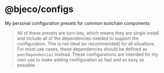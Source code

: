 # @bjeco/configs

My personal configuration presets for common toolchain components

> All of these presets are turn-key, which means they are single install and include all of the dependencies needed to support the configuration. This is not ideal (or recommended) for all situations. For most use cases, these dependencies should be defined as `peerDependencies` instead. These configurations are intended for my own use to make adding configuration as fast and as easy as possible.
